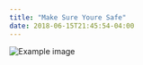 ```yaml
---
title: "Make Sure Youre Safe"
date: 2018-06-15T21:45:54-04:00
---
```


![Example image](../make-sure-youre-safe.jpeg)

